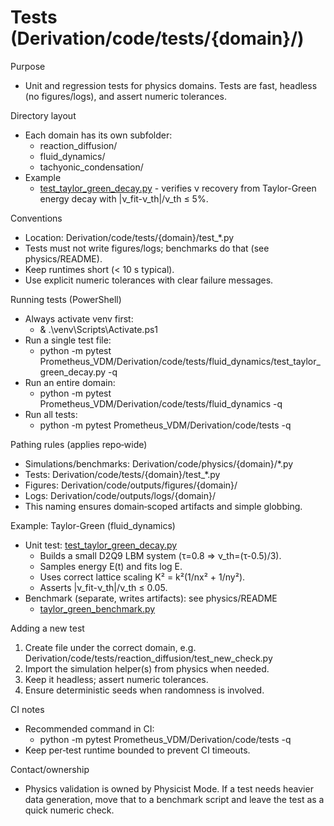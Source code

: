 # Tests (Derivation/code/tests/{domain}/)

Purpose

- Unit and regression tests for physics domains. Tests are fast, headless (no figures/logs), and assert numeric tolerances.

Directory layout

- Each domain has its own subfolder:
  - reaction_diffusion/
  - fluid_dynamics/
  - tachyonic_condensation/
- Example
  - [test_taylor_green_decay.py](Prometheus_VDM/Derivation/code/tests/fluid_dynamics/test_taylor_green_decay.py:1) - verifies ν recovery from Taylor-Green energy decay with |ν_fit-ν_th|/ν_th ≤ 5%.

Conventions

- Location: Derivation/code/tests/{domain}/test_*.py
- Tests must not write figures/logs; benchmarks do that (see physics/README).
- Keep runtimes short (< 10 s typical).
- Use explicit numeric tolerances with clear failure messages.

Running tests (PowerShell)

- Always activate venv first:
  - & .\venv\Scripts\Activate.ps1
- Run a single test file:
  - python -m pytest Prometheus_VDM/Derivation/code/tests/fluid_dynamics/test_taylor_green_decay.py -q
- Run an entire domain:
  - python -m pytest Prometheus_VDM/Derivation/code/tests/fluid_dynamics -q
- Run all tests:
  - python -m pytest Prometheus_VDM/Derivation/code/tests -q

Pathing rules (applies repo‑wide)

- Simulations/benchmarks: Derivation/code/physics/{domain}/*.py
- Tests: Derivation/code/tests/{domain}/test_*.py
- Figures: Derivation/code/outputs/figures/{domain}/
- Logs: Derivation/code/outputs/logs/{domain}/
- This naming ensures domain‑scoped artifacts and simple globbing.

Example: Taylor-Green (fluid_dynamics)

- Unit test: [test_taylor_green_decay.py](Prometheus_VDM/Derivation/code/tests/fluid_dynamics/test_taylor_green_decay.py:1)
  - Builds a small D2Q9 LBM system (τ=0.8 ⇒ ν_th=(τ-0.5)/3).
  - Samples energy E(t) and fits log E.
  - Uses correct lattice scaling K² = k²(1/nx² + 1/ny²).
  - Asserts |ν_fit-ν_th|/ν_th ≤ 0.05.
- Benchmark (separate, writes artifacts): see physics/README
  - [taylor_green_benchmark.py](Prometheus_VDM/Derivation/code/physics/fluid_dynamics/taylor_green_benchmark.py:1)

Adding a new test

1) Create file under the correct domain, e.g. Derivation/code/tests/reaction_diffusion/test_new_check.py
2) Import the simulation helper(s) from physics when needed.
3) Keep it headless; assert numeric tolerances.
4) Ensure deterministic seeds when randomness is involved.

CI notes

- Recommended command in CI:
  - python -m pytest Prometheus_VDM/Derivation/code/tests -q
- Keep per‑test runtime bounded to prevent CI timeouts.

Contact/ownership

- Physics validation is owned by Physicist Mode. If a test needs heavier data generation, move that to a benchmark script and leave the test as a quick numeric check.
